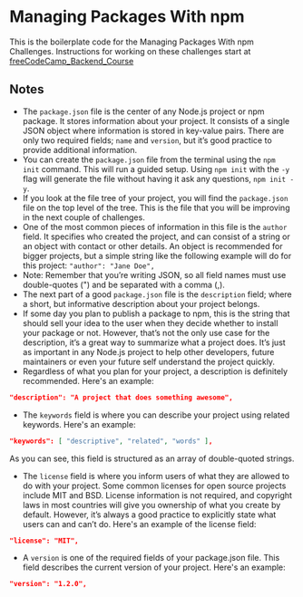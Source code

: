 # Managing Packages With npm

This is the boilerplate code for the Managing Packages With npm Challenges. Instructions for working on these challenges start at [freeCodeCamp_Backend_Course](https://www.freecodecamp.org/learn/back-end-development-and-apis/managing-packages-with-npm/how-to-use-package-json-the-core-of-any-node-js-project-or-npm-package)

## Notes

- The `package.json` file is the center of any Node.js project or npm package. It stores information about your project. It consists of a single JSON object where information is stored in key-value pairs. There are only two required fields; `name` and `version`, but it’s good practice to provide additional information.
- You can create the `package.json` file from the terminal using the `npm init` command. This will run a guided setup. Using `npm init` with the `-y` flag will generate the file without having it ask any questions, `npm init -y`.
- If you look at the file tree of your project, you will find the `package.json` file on the top level of the tree. This is the file that you will be improving in the next couple of challenges.
- One of the most common pieces of information in this file is the `author` field. It specifies who created the project, and can consist of a string or an object with contact or other details. An object is recommended for bigger projects, but a simple string like the following example will do for this project: `"author": "Jane Doe",`
- Note: Remember that you’re writing JSON, so all field names must use double-quotes (") and be separated with a comma (,).
- The next part of a good `package.json` file is the `description` field; where a short, but informative description about your project belongs.
- If some day you plan to publish a package to npm, this is the string that should sell your idea to the user when they decide whether to install your package or not. However, that’s not the only use case for the description, it’s a great way to summarize what a project does. It’s just as important in any Node.js project to help other developers, future maintainers or even your future self understand the project quickly.
- Regardless of what you plan for your project, a description is definitely recommended. Here's an example:

```json
"description": "A project that does something awesome",
```

- The `keywords` field is where you can describe your project using related keywords. Here's an example:

```json
"keywords": [ "descriptive", "related", "words" ],
```

As you can see, this field is structured as an array of double-quoted strings.

- The `license` field is where you inform users of what they are allowed to do with your project. Some common licenses for open source projects include MIT and BSD. License information is not required, and copyright laws in most countries will give you ownership of what you create by default. However, it’s always a good practice to explicitly state what users can and can’t do. Here's an example of the license field:

```json
"license": "MIT",
```

- A `version` is one of the required fields of your package.json file. This field describes the current version of your project. Here's an example:

```json
"version": "1.2.0",
```
